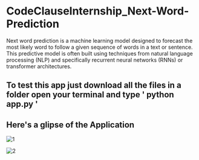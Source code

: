 # CodeClauseInternship_Next-Word-Prediction
Next word prediction is a machine learning model designed to forecast the most likely word to follow a given sequence of words in a text or sentence. This predictive model is often built using techniques from natural language processing (NLP) and specifically recurrent neural networks (RNNs) or transformer architectures.

## To test this app just download all the files in a folder open your terminal and type ' python app.py '

## Here's a glipse of the Application

![1](https://github.com/deepdubey197/CodeClauseInternship_Next-Word-Prediction/assets/117110243/a3a2a883-9a5a-434e-857c-4501d1985117)


![2](https://github.com/deepdubey197/CodeClauseInternship_Next-Word-Prediction/assets/117110243/d0363d78-e101-4a7c-b79a-b59fb89a7f9a)

